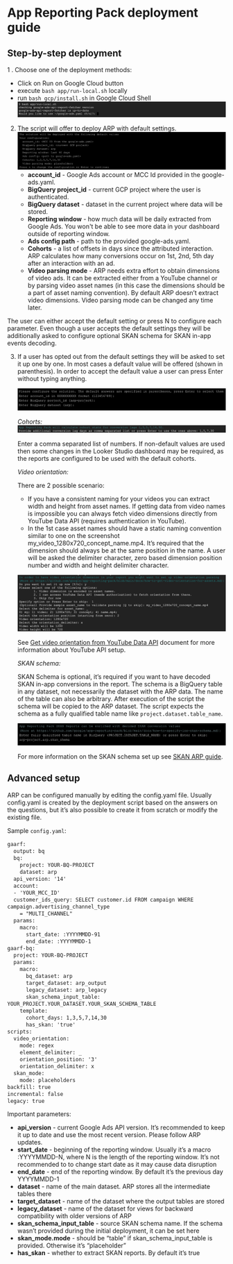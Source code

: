 # App Reporting Pack deployment guide

## Step-by-step deployment

1 . Choose one of the deployment methods:

* Click on Run on Google Cloud button
* execute `bash app/run-local.sh` locally
* run  `bash gcp/install.sh` in Google Cloud Shell
	![run_local](src/run_local.png)

2. The script will offer to deploy ARP with default settings.
	![default](src/default.png)
    - **account_id** - Google Ads account or MCC Id provided in the google-ads.yaml.
    - **BigQuery project_id** - current GCP project where the user is authenticated.
    - **BigQuery dataset** - dataset in the current project where data will be stored.
    - **Reporting window** - how much data will be daily extracted from Google Ads. You won't be able to see more data in your dashboard outside of reporting window.
    - **Ads config path** - path to the provided google-ads.yaml.
    - **Cohorts** - a list of offsets in days since the attributed interaction. ARP calculates how many conversions occur on 1st, 2nd, 5th day after an interaction with an ad.
    - **Video parsing mode** - ARP needs extra effort to obtain dimensions of video ads. It can be extracted either from a YouTube channel or by parsing video asset names (in this case the dimensions should be a part of asset naming convention). By default ARP doesn’t extract video dimensions. Video parsing mode can be changed any time later.

The user can either accept the default setting or press N to configure each parameter. Even though a user accepts the default settings they will be additionally asked to configure optional SKAN schema for SKAN in-app events decoding.

3. If a user has opted out from the default settings they will be asked to set it up one by one. In most cases a default value will be offered (shown in parenthesis). In order to accept the default value a user can press Enter without typing anything.

    ![configure](src/configure.png)

    *Cohorts:*
    ![cohorts](src/cohorts.png)

    Enter a comma separated list of numbers. If non-default values are used then some changes in the Looker Studio dashboard may be required, as the reports are configured to be used with the default cohorts.

    *Video orientation:*

    There are 2 possible scenario:
    * If you have a consistent naming for your videos you can extract width and height from asset names.
    If getting data from video names is impossible you can always fetch video dimensions directly from YouTube Data API (requires authentication in YouTube).
    * In the 1st case asset names should have a static naming convention similar to one on the screenshot my_video_1280x720_concept_name.mp4. It’s required that the dimension should always be at the same position in the name.
    A user will be asked the delimiter character, zero based dimension position number and width and height delimiter character.

    ![video_orientation](src/video_orientation.png)

    See [Get video orientation from YouTube Data API](how-to-get-video-orientation-for-assets.md)  document for more information about YouTube API setup.

    *SKAN schema:*

    SKAN Schema is optional, it’s required if you want to have decoded SKAN in-app conversions in the report. The schema is a BigQuery table in any dataset, not necessarily the dataset with the ARP data. The name of the table can also be arbitrary. After execution of the script the schema will be copied to the ARP dataset. The script expects the schema as a fully qualified table name like `project.dataset.table_name`.

    ![skan](src/skan.png)

    For more information on the SKAN schema set up see [SKAN ARP guide](how-to-specify-ios-skan-schema.md).

## Advanced setup

ARP can be configured manually by editing the config.yaml file. Usually config.yaml is created by the deployment script based on the answers on the questions, but it’s also possible to create it from scratch or modify the existing file.

Sample `config.yaml`:

```
gaarf:
  output: bq
  bq:
    project: YOUR-BQ-PROJECT
    dataset: arp
  api_version: '14'
  account:
  - 'YOUR_MCC_ID'
  customer_ids_query: SELECT customer.id FROM campaign WHERE campaign.advertising_channel_type
    = "MULTI_CHANNEL"
  params:
    macro:
      start_date: :YYYYMMDD-91
      end_date: :YYYYMMDD-1
gaarf-bq:
  project: YOUR-BQ-PROJECT
  params:
    macro:
      bq_dataset: arp
      target_dataset: arp_output
      legacy_dataset: arp_legacy
      skan_schema_input_table: YOUR_PROJECT.YOUR_DATASET.YOUR_SKAN_SCHEMA_TABLE
    template:
      cohort_days: 1,3,5,7,14,30
      has_skan: 'true'
scripts:
  video_orientation:
    mode: regex
    element_delimiter: _
    orientation_position: '3'
    orientation_delimiter: x
  skan_mode:
    mode: placeholders
backfill: true
incremental: false
legacy: true
```

Important parameters:
* **api_version** - current Google Ads API version. It’s recommended to keep it up to date and use the most recent version. Please follow ARP updates.
* **start_date** - beginning of the reporting window. Usually it’s a macro :YYYYMMDD-N, where N is the length of the reporting window. It’s not recommended to to change start date as it may cause data disruption
* **end_date** - end of the reporting window. By default it’s the previous day YYYYMMDD-1
* **dataset** - name of the main dataset. ARP stores all the intermediate tables there
* **target_dataset** - name of the dataset where the output tables are stored
* **legacy_dataset** - name of the dataset for views for backward compatibility with older versions of ARP
* **skan_schema_input_table** - source SKAN schema name. If the schema wasn’t provided during the initial deployment, it can be set here
* **skan_mode.mode** - should be “table” if skan_schema_input_table is provided. Otherwise it’s “placeholder”
* **has_skan** - whether to extract SKAN reports. By default it’s true
